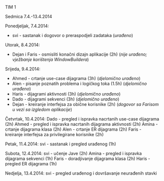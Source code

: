 TIM 1

Sedmica 7.4.-13.4.2014

Ponedjeljak, 7.4.2014:
* svi - sastanak i dogovor o preraspodjeli zadataka (_urađeno_)

Utorak, 8.4.2014:
* Dejan i Faris - osmisliti konačni dizajn aplikacije (2h) (_nije urađeno; vježbanje korištenja WindowBuildera_)

Srijeda, 9.4.2014:
* Ahmed - crtanje use-case dijagrama (3h) (_djelomično urađeno_)
* Alen - pisanje poznatih problema i logičkog toka (1.5h) (_djelomično urađeno_)
* Haris - dijagrami aktivnosti (3h) (_djelomično urađeno_)
* Dado - dijagrami sekvenci (3h) (_djelomično urađeno_)
* Dejan - kreiranje interfejsa za obične korisnike (2h) (_dogovor sa Farisom u vezi sa izgledom aplikacije_)

Četvrtak, 10.4.2014:
Dado - pregled i ispravka nacrtanih use-case dijagrama (2h)
Ahmed - pregled i ispravka nacrtanih dijagrama aktivnosti (2h)
Amina - crtanje dijagrama klasa (2h)
Alen - crtanje ER dijagrama (2h)
Faris - kreiranje interfejsa za privilegirane korisnike (2h)

Petak, 11.4.2014:
svi - sastanak i pregled urađenog (1h)

Subota, 12.4.2014:
svi - učenje Jave (2h)
Amina - pregled i ispravka dijagrama sekvenci (1h)
Faris - doradjivanje dijagrama klasa (2h)
Haris - pregled ER dijagrama (1h)

Nedjelja, 13.4.2014:
svi - pregled urađenog i dovršavanje neurađenih stavki